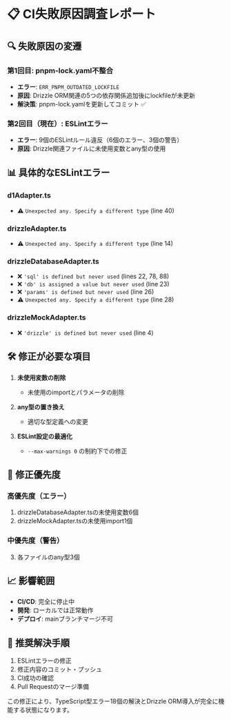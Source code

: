 # 📋 CI失敗原因調査レポート

## 🔍 失敗原因の変遷

### 第1回目: pnpm-lock.yaml不整合
- **エラー**: `ERR_PNPM_OUTDATED_LOCKFILE`
- **原因**: Drizzle ORM関連の5つの依存関係追加後にlockfileが未更新
- **解決策**: pnpm-lock.yamlを更新してコミット ✅

### 第2回目（現在）: ESLintエラー
- **エラー**: 9個のESLintルール違反（6個のエラー、3個の警告）
- **原因**: Drizzle関連ファイルに未使用変数とany型の使用

## 📊 具体的なESLintエラー

### d1Adapter.ts
- ⚠️ `Unexpected any. Specify a different type` (line 40)

### drizzleAdapter.ts  
- ⚠️ `Unexpected any. Specify a different type` (line 14)

### drizzleDatabaseAdapter.ts
- ❌ `'sql' is defined but never used` (lines 22, 78, 88)
- ❌ `'db' is assigned a value but never used` (line 23)
- ❌ `'params' is defined but never used` (line 26)
- ⚠️ `Unexpected any. Specify a different type` (line 28)

### drizzleMockAdapter.ts
- ❌ `'drizzle' is defined but never used` (line 4)

## 🛠️ 修正が必要な項目

1. **未使用変数の削除**
   - 未使用のimportとパラメータの削除
   
2. **any型の置き換え**
   - 適切な型定義への変更
   
3. **ESLint設定の最適化**
   - `--max-warnings 0` の制約下での修正

## 🎯 修正優先度

### 高優先度（エラー）
1. drizzleDatabaseAdapter.tsの未使用変数6個
2. drizzleMockAdapter.tsの未使用import1個

### 中優先度（警告）
3. 各ファイルのany型3個

## 📈 影響範囲

- **CI/CD**: 完全に停止中
- **開発**: ローカルでは正常動作
- **デプロイ**: mainブランチマージ不可

## 🔧 推奨解決手順

1. ESLintエラーの修正
2. 修正内容のコミット・プッシュ
3. CI成功の確認
4. Pull Requestのマージ準備

この修正により、TypeScript型エラー18個の解決とDrizzle ORM導入が完全に機能する状態になります。